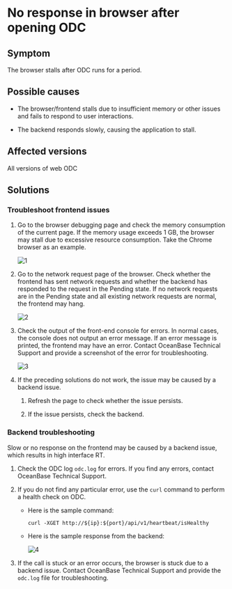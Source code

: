 No response in browser after opening ODC
===============================

**Symptom**
-------------------------

The browser stalls after ODC runs for a period.

**Possible causes**
-----------------

* The browser/frontend stalls due to insufficient memory or other issues and fails to respond to user interactions.

* The backend responds slowly, causing the application to stall.

Affected versions
--------------

All versions of web ODC

Solutions
---------------------

### Troubleshoot frontend issues

1. Go to the browser debugging page and check the memory consumption of the current page. If the memory usage exceeds 1 GB, the browser may stall due to excessive resource consumption. Take the Chrome browser as an example.

   ![1](https://obbusiness-private.oss-cn-shanghai.aliyuncs.com/doc/img/odc/420/1300.troubleshooting/700.query-the-index-status-of-oceanbase-v1.4.x-to-v3.2.x/200.browser-unresponsive-after-opening-odc/1EN.png)

2. Go to the network request page of the browser. Check whether the frontend has sent network requests and whether the backend has responded to the request in the Pending state. If no network requests are in the Pending state and all existing network requests are normal, the frontend may hang.

   ![2](https://obbusiness-private.oss-cn-shanghai.aliyuncs.com/doc/img/odc/KB/3.common-troubleshooting/7.front-page-exception/2.browser-unresponsive-after-opening-odc/2.png)

3. Check the output of the front-end console for errors. In normal cases, the console does not output an error message. If an error message is printed, the frontend may have an error. Contact OceanBase Technical Support and provide a screenshot of the error for troubleshooting.

   ![3](https://obbusiness-private.oss-cn-shanghai.aliyuncs.com/doc/img/odc/KB/3.common-troubleshooting/7.front-page-exception/2.browser-unresponsive-after-opening-odc/3.png)

4. If the preceding solutions do not work, the issue may be caused by a backend issue.

   1. Refresh the page to check whether the issue persists.

   2. If the issue persists, check the backend.

### **Backend troubleshooting**

Slow or no response on the frontend may be caused by a backend issue, which results in high interface RT.

1. Check the ODC log `odc.log` for errors. If you find any errors, contact OceanBase Technical Support.

2. If you do not find any particular error, use the `curl` command to perform a health check on ODC.

   * Here is the sample command:

      ```shell
      curl -XGET http://${ip}:${port}/api/v1/heartbeat/isHealthy
      ```

   * Here is the sample response from the backend:

      ![4](https://obbusiness-private.oss-cn-shanghai.aliyuncs.com/doc/img/odc/KB/3.common-troubleshooting/7.front-page-exception/2.browser-unresponsive-after-opening-odc/4.png)

3. If the call is stuck or an error occurs, the browser is stuck due to a backend issue. Contact OceanBase Technical Support and provide the `odc.log` file for troubleshooting.
